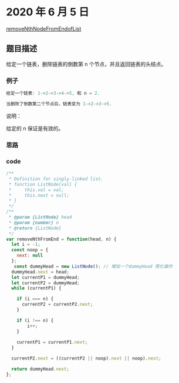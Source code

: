 # 2020 年 6 月 5 日

[removeNthNodeFromEndofList](https://leetcode.com/problems/remove-nth-node-from-end-of-list/description)

## 题目描述

给定一个链表，删除链表的倒数第 n 个节点，并且返回链表的头结点。

### 例子

```js
给定一个链表: 1->2->3->4->5, 和 n = 2.

当删除了倒数第二个节点后，链表变为 1->2->3->5.
```

说明：

给定的 n 保证是有效的。

### 思路


### code

```js
/**
 * Definition for singly-linked list.
 * function ListNode(val) {
 *     this.val = val;
 *     this.next = null;
 * }
 */
/**
 * @param {ListNode} head
 * @param {number} n
 * @return {ListNode}
 */
var removeNthFromEnd = function(head, n) {
  let i = -1;
  const noop = {
    next: null
  };
   const dummyHead = new ListNode(); // 增加一个dummyHead 简化操作
  dummyHead.next = head;
  let currentP1 = dummyHead;
  let currentP2 = dummyHead;
  while (currentP1) {

    if (i === n) {
      currentP2 = currentP2.next;
    }

    if (i !== n) {
        i++;
    }
    
    currentP1 = currentP1.next;
  }

  currentP2.next = ((currentP2 || noop).next || noop).next;

  return dummyHead.next;
};
```